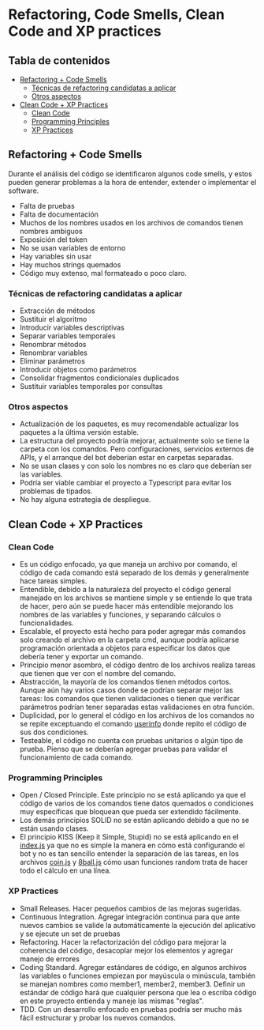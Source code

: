 # Refactoring, Code Smells, Clean Code and XP practices

## Tabla de contenidos

- [Refactoring + Code Smells](#refactoring--code-smells)
   * [Técnicas de refactoring candidatas a aplicar](#técnicas-de-refactoring-candidatas-a-aplicar)
   * [Otros aspectos](#otros-aspectos)
- [Clean Code + XP Practices](#clean-code--xp-practices)
   * [Clean Code](#clean-code)
   * [Programming Principles](#programming-principles)
   * [XP Practices](#xp-practices)


## Refactoring + Code Smells

Durante el análisis del código se identificaron algunos code smells, y estos pueden generar problemas a la hora de entender, extender o implementar el software.
-	Falta de pruebas
-	Falta de documentación 
-	Muchos de los nombres usados en los archivos de comandos tienen nombres ambiguos
-	Exposición del token
-	No se usan variables de entorno
-	Hay variables sin usar
-	Hay muchos strings quemados
-	Código muy extenso, mal formateado o poco claro.

### Técnicas de refactoring candidatas a aplicar

- Extracción de métodos
- Sustituir el algoritmo
- Introducir variables descriptivas
- Separar variables temporales
- Renombrar métodos
- Renombrar variables
- Eliminar parámetros
- Introducir objetos como parámetros
- Consolidar fragmentos condicionales duplicados
- Sustituir variables temporales por consultas

### Otros aspectos

- Actualización de los paquetes, es muy recomendable actualizar los paquetes a la última versión estable.
- La estructura del proyecto podría mejorar, actualmente solo se tiene la carpeta con los comandos. Pero configuraciones, servicios externos de APIs, y el arranque del bot deberían estar en carpetas separadas.
- No se usan clases y con solo los nombres no es claro que deberían ser las variables.
- Podría ser viable cambiar el proyecto a Typescript para evitar los problemas de tipados.
- No hay alguna estrategia de despliegue.

## Clean Code + XP Practices

### Clean Code
- Es un código enfocado, ya que maneja un archivo por comando, el código de cada comando está separado de los demás y generalmente hace tareas simples.
- Entendible, debido a la naturaleza del proyecto el código general manejado en los archivos se mantiene simple y se entiende lo que trata de hacer, pero aún se puede hacer más entendible mejorando los nombres de las variables y funciones, y separando cálculos o funcionalidades. 
- Escalable, el proyecto está hecho para poder agregar más comandos solo creando el archivo en la carpeta cmd, aunque podría aplicarse programación orientada a objetos para especificar los datos que debería tener y exportar un comando.
- Principio menor asombro, el código dentro de los archivos realiza tareas que tienen que ver con el nombre del comando.
- Abstracción, la mayoría de los comandos tienen métodos cortos. Aunque aún hay varios casos donde se podrían separar mejor las tareas: los comandos que tienen validaciones o tienen que verificar parámetros podrían tener separadas estas validaciones en otra función.
- Duplicidad, por lo general el código en los archivos de los comandos no se repite exceptuando el comando [userinfo]({{site.baseurl}}/src/commands/userinfo.js) donde repito el código de sus dos condiciones.
- Testeable, el código no cuenta con pruebas unitarios o algún tipo de prueba. Pienso que se deberían agregar pruebas para validar el funcionamiento de cada comando.

### Programming Principles

- Open / Closed Principle. Este principio no se está aplicando ya que el código de varios de los comandos tiene datos quemados o condiciones muy específicas que bloquean que pueda ser extendido fácilmente.
- Los demás principios SOLID no se están aplicando debido a que no se están usando clases.
- El principio KISS (Keep it Simple, Stupid) no se está aplicando en el [index.js](index.js) ya que no es simple la manera en cómo está configurando el bot y no es tan sencillo entender la separación de las tareas, en los archivos [coin.js]({{site.baseurl}}/src/commands/coin.js) y [8ball.js]({{site.baseurl}}/src/commands/8ball.js) cómo usan funciones random trata de hacer todo el cálculo en una línea. 


### XP Practices

- Small Releases. Hacer pequeños cambios de las mejoras sugeridas.
- Continuous Integration. Agregar integración continua para que ante nuevos cambios se valide la automáticamente la ejecución del aplicativo y se ejecute un set de pruebas
- Refactoring. Hacer la refactorización del código para mejorar la coherencia del código, desacoplar mejor los elementos y agregar manejo de errores
- Coding Standard. Agregar estándares de código, en algunos archivos las variables o funciones empiezan por mayúscula o minúscula, también se manejan nombres como member1, member2, member3. Definir un estándar de código hará que cualquier persona que lea o escriba código en este proyecto entienda y maneje las mismas "reglas".
- TDD. Con un desarrollo enfocado en pruebas podría ser mucho más fácil estructurar y probar los nuevos comandos.